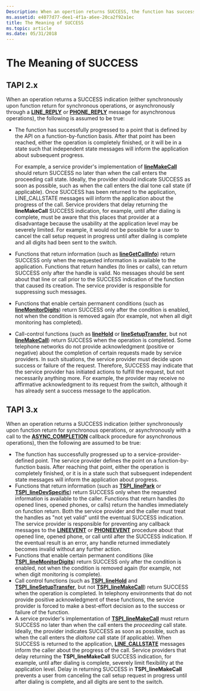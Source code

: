 ```yaml
---
Description: When an opertion returns SUCCESS, the function has successfully progressed to a point that is defined by the API on a function by function basis.
ms.assetid: e4077d77-dee1-4f1a-a6ee-20ca2f92a1ec
title: The Meaning of SUCCESS
ms.topic: article
ms.date: 05/31/2018
---
```


# The Meaning of SUCCESS

## TAPI 2.x

When an operation returns a SUCCESS indication (either synchronously upon function return for synchronous operations, or asynchronously through a [**LINE\_REPLY**](./line-reply.md) or [**PHONE\_REPLY**](./phone-reply.md) message for asynchronous operations), the following is assumed to be true:

-   The function has successfully progressed to a point that is defined by the API on a function-by-function basis. After that point has been reached, either the operation is completely finished, or it will be in a state such that independent state messages will inform the application about subsequent progress.

    For example, a service provider's implementation of [**lineMakeCall**](/windows/win32/api/tapi/nf-tapi-linemakecall) should return SUCCESS no later than when the call enters the proceeding call state. Ideally, the provider should indicate SUCCESS as soon as possible, such as when the call enters the dial tone call state (if applicable). Once SUCCESS has been returned to the application, LINE\_CALLSTATE messages will inform the application about the progress of the call. Service providers that delay returning the **lineMakeCall** SUCCESS indication, for example, until after dialing is complete, must be aware that this places that provider at a disadvantage because the usability at the application level may be severely limited. For example, it would not be possible for a user to cancel the call setup request in progress until after dialing is complete and all digits had been sent to the switch.

-   Functions that return information (such as [**lineGetCallInfo**](/windows/win32/api/tapi/nf-tapi-linegetcallinfo)) return SUCCESS only when the requested information is available to the application. Functions that return handles (to lines or calls), can return SUCCESS only after the handle is valid. No messages should be sent about that line or call prior to the SUCCESS indication of the function that caused its creation. The service provider is responsible for suppressing such messages.
-   Functions that enable certain permanent conditions (such as [**lineMonitorDigits**](/windows/win32/api/tapi/nf-tapi-linemonitordigits)) return SUCCESS only after the condition is enabled, not when the condition is removed again (for example, not when all digit monitoring has completed).
-   Call-control functions (such as [**lineHold**](/windows/win32/api/tapi/nf-tapi-linehold) or [**lineSetupTransfer**](/windows/win32/api/tapi/nf-tapi-linesetuptransfer), but not [**lineMakeCall**](/windows/win32/api/tapi/nf-tapi-linemakecall)) return SUCCESS when the operation is completed. Some telephone networks do not provide acknowledgment (positive or negative) about the completion of certain requests made by service providers. In such situations, the service provider must decide upon success or failure of the request. Therefore, SUCCESS may indicate that the service provider has initiated actions to fulfill the request, but not necessarily anything more. For example, the provider may receive no affirmative acknowledgment to its request from the switch, although it has already sent a success message to the application.

## TAPI 3.x

When an operation returns a SUCCESS indication (either synchronously upon function return for synchronous operations, or asynchronously with a call to the [**ASYNC\_COMPLETION**](/windows/win32/api/tspi/nc-tspi-async_completion) callback procedure for asynchronous operations), then the following are assumed to be true:

-   The function has successfully progressed up to a service-provider-defined point. The service provider defines the point on a function-by-function basis. After reaching that point, either the operation is completely finished, or it is in a state such that subsequent independent state messages will inform the application about progress.
-   Functions that return information (such as [**TSPI\_linePark**](/windows/win32/api/tspi/nf-tspi-tspi_linepark) or [**TSPI\_lineDevSpecific**](/windows/win32/api/tspi/nf-tspi-tspi_linedevspecific)) return SUCCESS only when the requested information is available to the caller. Functions that return handles (to opened lines, opened phones, or calls) return the handles immediately on function return. Both the service provider and the caller must treat the handles as "not yet valid" until the eventual SUCCESS indication. The service provider is responsible for preventing any callback messages to the [**LINEEVENT**](/windows/win32/api/tspi/nc-tspi-lineevent) or [**PHONEEVENT**](/windows/desktop/api/tspi/nc-tspi-phoneevent) procedure about that opened line, opened phone, or call until after the SUCCESS indication. If the eventual result is an error, any handle returned immediately becomes invalid without any further action.
-   Functions that enable certain permanent conditions (like [**TSPI\_lineMonitorDigits**](/windows/win32/api/tspi/nf-tspi-tspi_linemonitordigits)) return SUCCESS only after the condition is enabled, not when the condition is removed again (for example, not when digit monitoring is complete).
-   Call control functions (such as [**TSPI\_lineHold**](/windows/win32/api/tspi/nf-tspi-tspi_linehold) and [**TSPI\_lineSetupTransfer**](/windows/win32/api/tspi/nf-tspi-tspi_linesetuptransfer), but not [**TSPI\_lineMakeCall**](/windows/win32/api/tspi/nf-tspi-tspi_linemakecall)) return SUCCESS when the operation is completed. In telephony environments that do not provide positive acknowledgment of these functions, the service provider is forced to make a best-effort decision as to the success or failure of the function.
-   A service provider's implementation of [**TSPI\_lineMakeCall**](/windows/win32/api/tspi/nf-tspi-tspi_linemakecall) must return SUCCESS no later than when the call enters the *proceeding* call state. Ideally, the provider indicates SUCCESS as soon as possible, such as when the call enters the *dialtone* call state (if applicable). When SUCCESS is returned to the application, [**LINE\_CALLSTATE**](/previous-versions/windows/desktop/legacy/ms725219(v=vs.85)) messages inform the caller about the progress of the call. Service providers that delay returning the **TSPI\_lineMakeCall** SUCCESS indication, for example, until after dialing is complete, severely limit flexibility at the application level. Delay in returning SUCCESS in **TSPI\_lineMakeCall** prevents a user from canceling the call setup request in progress until after dialing is complete, and all digits are sent to the switch.

 

 